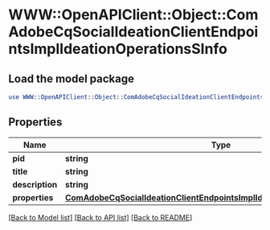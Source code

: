 # WWW::OpenAPIClient::Object::ComAdobeCqSocialIdeationClientEndpointsImplIdeationOperationsSInfo

## Load the model package
```perl
use WWW::OpenAPIClient::Object::ComAdobeCqSocialIdeationClientEndpointsImplIdeationOperationsSInfo;
```

## Properties
Name | Type | Description | Notes
------------ | ------------- | ------------- | -------------
**pid** | **string** |  | [optional] 
**title** | **string** |  | [optional] 
**description** | **string** |  | [optional] 
**properties** | [**ComAdobeCqSocialIdeationClientEndpointsImplIdeationOperationsSProperties**](ComAdobeCqSocialIdeationClientEndpointsImplIdeationOperationsSProperties.md) |  | [optional] 

[[Back to Model list]](../README.md#documentation-for-models) [[Back to API list]](../README.md#documentation-for-api-endpoints) [[Back to README]](../README.md)


